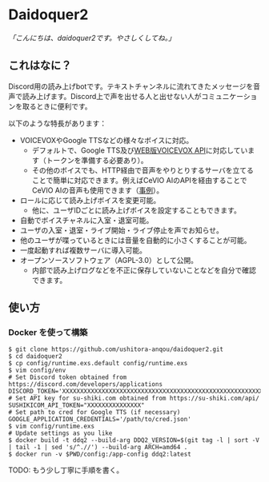 # Daidoquer2

_「こんにちは、daidoquer2です。やさしくしてね。」_

## これはなに？

Discord用の読み上げbotです。テキストチャンネルに流れてきたメッセージを音声で読み上げます。Discord上で声を出せる人と出せない人がコミュニケーションを取るときに便利です。

以下のような特長があります：

- VOICEVOXやGoogle TTSなどの様々なボイスに対応。
  - デフォルトで、Google TTS及び[WEB版VOICEVOX API](https://voicevox.su-shiki.com/su-shikiapis/)に対応しています（トークンを準備する必要あり）。
  - その他のボイスでも、HTTP経由で音声をやりとりするサーバを立てることで簡単に対応できます。例えばCeVIO AIのAPIを経由することでCeVIO AIの音声も使用できます（[事例](https://github.com/bbtatt/CeVIOAIInterfaceHttpServer)）。
- ロールに応じて読み上げボイスを変更可能。
  - 他に、ユーザIDごとに読み上げボイスを設定することもできます。
- 自動でボイスチャネルに入室・退室可能。
- ユーザの入室・退室・ライブ開始・ライブ停止を声でお知らせ。
- 他のユーザが喋っているときには音量を自動的に小さくすることが可能。
- 一度起動すれば複数サーバに導入可能。
- オープンソースソフトウェア（AGPL-3.0）として公開。
  - 内部で読み上げログなどを不正に保存していないことなどを自分で確認できます。

## 使い方

### Docker を使って構築

```
$ git clone https://github.com/ushitora-anqou/daidoquer2.git
$ cd daidoquer2
$ cp config/runtime.exs.default config/runtime.exs
$ vim config/env
# Set Discord token obtained from https://discord.com/developers/applications
DISCORD_TOKEN='XXXXXXXXXXXXXXXXXXXXXXXXXXXXXXXXXXXXXXXXXXXXXXXXXXXXXXXXXXXXXXXXXXXXXX'
# Set API key for su-shiki.com obtained from https://su-shiki.com/api/
SUSHIKICOM_API_TOKEN="XXXXXXXXXXXXXXX"
# Set path to cred for Google TTS (if necessary)
GOOGLE_APPLICATION_CREDENTIALS='/path/to/cred.json'
$ vim config/runtime.exs
# Update settings as you like
$ docker build -t ddq2 --build-arg DDQ2_VERSION=$(git tag -l | sort -V | tail -1 | sed 's/^.//') --build-arg ARCH=amd64 .
$ docker run -v $PWD/config:/app-config ddq2:latest
```

TODO: もう少し丁寧に手順を書く。
